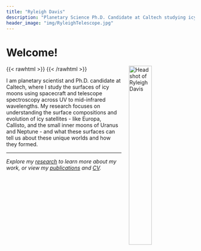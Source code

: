 ```yaml
---
title: "Ryleigh Davis"
description: "Planetary Science Ph.D. Candidate at Caltech studying icy moons and radiation-driven surface processes"
header_image: "img/RyleighTelescope.jpg"
---
```


# Welcome!

{{< rawhtml >}}
<img src="/img/headshot.jpg" alt="Headshot of Ryleigh Davis" style="float: right; margin-left: 20px; margin-bottom: 20px; width: 35%; max-width: 350px;" />
{{< /rawhtml >}}

I am planetary scientist and Ph.D. candidate at Caltech, where I study the surfaces of icy moons using spacecraft and telescope spectroscopy across UV to mid-infrared wavelengths. My research focuses on understanding the surface compositions and evolution of icy satellites - like Europa, Callisto, and the small inner moons of Uranus and Neptune - and what these surfaces can tell us about these unique worlds and how they formed. 

<!-- I have used spectroscopy to investigate how processes like irradiation, impact excavation, and the delivery of exogenic material have shaped the surfaces of these moons over time -->


<!-- ## Current Research Focus

I investigate radiation-driven processes that alter the surfaces of Jupiter's moons, particularly Europa and Callisto. Using spectroscopic observations from ground-based telescopes, the Hubble Space Telescope, and the James Webb Space Telescope, I work to decode the complex chemistry occurring on these distant worlds.

My work combines observational astronomy with laboratory spectroscopy to understand:
- How Jupiter's intense radiation environment chemically transforms Europa's surface
- The composition and origin of dark material on Callisto's ancient surface  
- What these processes reveal about the formation and evolution of the outer solar system

## Recent Highlights

- **Europa's 2.07 μm Mystery**: Discovered that a puzzling absorption feature on Europa is linked to radiation patterns, not geological features—challenging ideas about ocean-derived materials on the surface.

- **Crater Chronometry**: Used Europa's youngest impact craters to show that radiation-driven chemical cycles operate on million-year timescales, much longer than previously thought.

- **JWST Observations**: Leading upcoming observations of Callisto and ice giant satellites to investigate their compositions and thermal histories. -->

---

*Explore my [research](/research/) to learn more about my work, or view my [publications](/publications/) and [CV](/cv.pdf).*